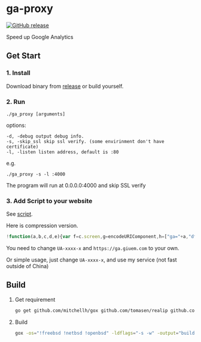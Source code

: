 # ga-proxy

[![GitHub release](https://img.shields.io/github/release/giuem/ga-proxy.svg?style=flat-square)](https://github.com/giuem/ga-proxy/releases/latest)

Speed up Google Analytics



## Get Start

### 1. Install 

Download binary from [release](https://github.com/giuem/ga-proxy/releases) or build yourself.

### 2. Run

```
./ga_proxy [arguments]
```

options:

```
-d, -debug output debug info.
-s, -skip_ssl skip ssl verify. (some envirinment don't have certificate)
-l, -listen listen address, default is :80
```

e.g.

```
./ga_proxy -s -l :4000
```

The program will run at 0.0.0.0:4000 and skip SSL verify 

### 3. Add Script to your website

See [script](script.js).

Here is compression version.

```javascript
!function(a,b,c,d,e){var f=c.screen,g=encodeURIComponent,h=["ga="+a,"dt="+g(d.title),"dr="+g(d.referrer),"ul="+(e.language||e.browserLanguage||e.userLanguage),"sd="+f.colorDepth+"-bit","sr="+f.width+"x"+f.height,"vp="+Math.max(d.documentElement.clientWidth,c.innerWidth||0)+"x"+Math.max(d.documentElement.clientHeight,c.innerHeight||0),"z="+ +new Date];c.__ga_img=new Image,c.__ga_img.src=b+"?"+h.join("&")}("UA-xxxx-x","https://ga.giuem.com",window,document,navigator,location);
```

You need to change `UA-xxxx-x` and `https://ga.giuem.com` to your own.

Or simple usage, just change `UA-xxxx-x`, and use my service (not fast outside of China)

## Build

1. Get requirement

   ```bash
   go get github.com/mitchellh/gox github.com/tomasen/realip github.com/satori/go.uuid 
   ```


2. Build

   ```bash
   gox -os="!freebsd !netbsd !openbsd" -ldflags="-s -w" -output="build/{{.Dir}}_{{.OS}}_{{.Arch}}"
   ```

